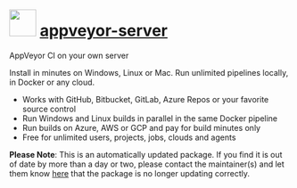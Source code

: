 ﻿# <img src="https://cdn.jsdelivr.net/gh/mkevenaar/chocolatey-packages@e863b511126b5c4ca6b12556dc428382a96c1a67/icons/appveyor-server.png" width="48" height="48"/> [appveyor-server](https://community.chocolatey.org/packages/appveyor-server)

AppVeyor CI on your own server

Install in minutes on Windows, Linux or Mac. Run unlimited pipelines locally, in Docker or any cloud.

* Works with GitHub, Bitbucket, GitLab, Azure Repos or your favorite source control
* Run Windows and Linux builds in parallel in the same Docker pipeline
* Run builds on Azure, AWS or GCP and pay for build minutes only
* Free for unlimited users, projects, jobs, clouds and agents

**Please Note**: This is an automatically updated package. If you find it is
out of date by more than a day or two, please contact the maintainer(s) and
let them know [here](https://github.com/mkevenaar/chocolatey-packages/issues) that the package is no longer updating correctly.
